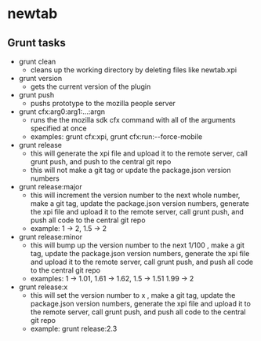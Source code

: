 # newtab
## Grunt tasks
* grunt clean
	* cleans up the working directory by deleting files like newtab.xpi
* grunt version
	* gets the current version of the plugin
* grunt push
	* pushs prototype to the mozilla people server
* grunt cfx:arg0:arg1:…:argn
	* runs the the mozilla sdk cfx command with all of the arguments specified at once
	* examples: grunt cfx:xpi, grunt cfx:run:--force-mobile
* grunt release
	* this will generate the xpi file and upload it to the remote server, call grunt push, and push to the central git repo
	* this will not make a git tag or update the package.json version numbers
* grunt release:major
	* this will increment the version number to the next whole number, make a git tag, update the package.json version numbers, generate the xpi file and upload it to the remote server, call grunt push, and push all code to the central git repo
	* example: 1 &#8594; 2, 1.5 &#8594; 2
* grunt release:minor
	* this will bump up the version number to the next 1/100 , make a git tag, update the package.json version numbers, generate the xpi file and upload it to the remote server, call grunt push, and push all code to the central git repo
	* examples: 1 &#8594; 1.01, 1.61 &#8594; 1.62, 1.5 &#8594; 1.51 1.99 &#8594; 2
* grunt release:x
	* this will set the version number to x , make a git tag, update the package.json version numbers, generate the xpi file and upload it to the remote server, call grunt push, and push all code to the central git repo
	* example: grunt release:2.3